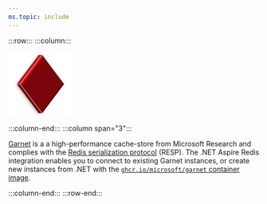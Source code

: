 ```yaml
---
ms.topic: include
---
```


:::row:::
:::column:::

<img src="../../fundamentals/media/icons/Garnet_256x.png" alt="Valkey logo." height="128px" width="128px" />

:::column-end:::
:::column span="3":::

[Garnet](https://microsoft.github.io/garnet/) is a a high-performance cache-store from Microsoft Research and complies with the [Redis serialization protocol](../stackexchange-redis-caching-overview.md#redis-serialization-protocol-resp) (RESP). The .NET Aspire Redis integration enables you to connect to existing Garnet instances, or create new instances from .NET with the [`ghcr.io/microsoft/garnet` container image](https://github.com/microsoft/garnet/pkgs/container/garnet).

:::column-end:::
:::row-end:::
